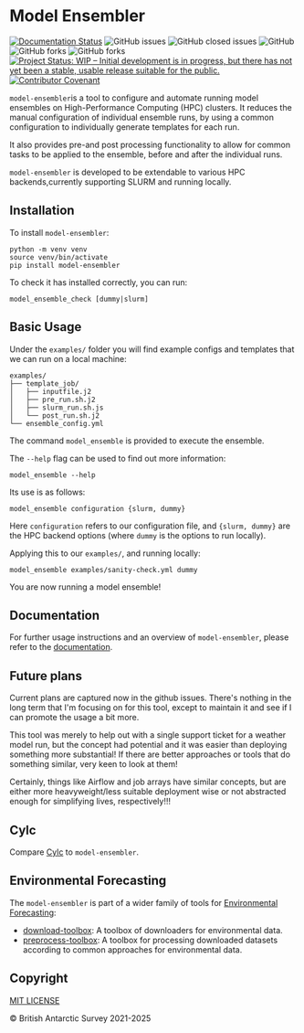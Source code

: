 # Model Ensembler
 [![Documentation Status](https://readthedocs.org/projects/model-ensembler/badge/?version=latest)](https://model-ensembler.readthedocs.io/en/latest/?badge=latest)
![GitHub issues](https://img.shields.io/github/issues/environmental-forecasting/model-ensembler?style=plastic)
![GitHub closed issues](https://img.shields.io/github/issues-closed/environmental-forecasting/model-ensembler?style=plastic)
![GitHub](https://img.shields.io/github/license/environmental-forecasting/model-ensembler)
![GitHub forks](https://img.shields.io/github/forks/environmental-forecasting/model-ensembler?style=social)
![GitHub forks](https://img.shields.io/github/stars/environmental-forecasting/model-ensembler?style=social)
[![Project Status: WIP – Initial development is in progress, but there has not yet been a stable, usable release suitable for the public.](https://www.repostatus.org/badges/latest/wip.svg)](https://www.repostatus.org/#wip)
[![Contributor Covenant](https://img.shields.io/badge/Contributor%20Covenant-2.1-4baaaa.svg)](CODE_OF_CONDUCT.md)

`model-ensembler`is a tool to configure and automate running model ensembles on High-Performance Computing (HPC) clusters.
It reduces the manual configuration of individual ensemble runs, by using a common configuration to individually generate templates
for each run.

It also provides pre-and post processing functionality to allow for common tasks to be applied to the ensemble, before
and after the individual runs. 

`model-ensembler` is developed to be extendable to various HPC backends,currently supporting SLURM and running locally. 

## Installation
To install `model-ensembler`:
```
python -m venv venv
source venv/bin/activate
pip install model-ensembler
```

To check it has installed correctly, you can run:
```
model_ensemble_check [dummy|slurm]
```

## Basic Usage
Under the `examples/` folder you will find example configs and templates that we can run on a local machine:

```shell
examples/
├── template_job/
│   ├── inputfile.j2
│   ├── pre_run.sh.j2
│   ├── slurm_run.sh.js
│   └── post_run.sh.j2
└── ensemble_config.yml
```

The command `model_ensemble` is provided to execute the ensemble.

The `--help` flag can be used to find out more information:

```shell
model_ensemble --help
```
Its use is as follows:

```shell
model_ensemble configuration {slurm, dummy}
```

Here `configuration` refers to our configuration file, and `{slurm, dummy}`
are the HPC backend options (where `dummy` is the options to run locally). 

Applying this to our `examples/`, and running locally:

```shell
model_ensemble examples/sanity-check.yml dummy
```

You are now running a model ensemble!

## Documentation
For further usage instructions and an overview of `model-ensembler`, please refer to the [documentation](https://model-ensembler.readthedocs.io/en/latest/).

## Future plans
Current plans are captured now in the github issues. There's nothing in the 
long term that I'm focusing on for this tool, except to maintain it and see 
if I can promote the usage a bit more. 

This tool was merely to help out with a single support ticket for a weather 
model run, but the concept had potential and it was easier than deploying 
something more substantial! If there are better approaches or tools that do 
something similar, very keen to look at them! 

Certainly, things like Airflow and job arrays have similar concepts, but are 
either more heavyweight/less suitable deployment wise or not abstracted enough 
for simplifying lives, respectively!!!

## Cylc

Compare [Cylc](https://cylc.github.io/) to `model-ensembler`. 

## Environmental Forecasting
The `model-ensembler` is part of a wider family of tools for [Environmental Forecasting](https://github.com/environmental-forecasting):

* [download-toolbox](https://github.com/environmental-forecasting/download-toolbox): A toolbox of downloaders for environmental data.
* [preprocess-toolbox](https://github.com/environmental-forecasting/preprocess-toolbox): A toolbox for processing downloaded datasets according to common approaches for environmental data.

## Copyright
[MIT LICENSE](LICENSE)

&copy; British Antarctic Survey 2021-2025

